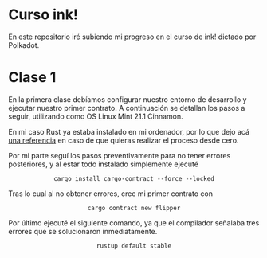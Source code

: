 # Curso ink!

En este repositorio iré subiendo mi progreso en el curso de ink! dictado por Polkadot.

# Clase 1 

En la primera clase debíamos configurar nuestro entorno de desarrollo y ejecutar nuestro primer contrato. A continuación se detallan los pasos a seguir, utilizando como OS Linux Mint 21.1 Cinnamon.

En mi caso Rust ya estaba instalado en mi ordenador, por lo que dejo acá <a href="https://github.com/Juminstock/ink_toolkit">una referencia</a> en caso de que quieras realizar el proceso desde cero.

Por mi parte seguí los pasos preventivamente para no tener errores posteriores, y al estar todo instalado simplemente ejecuté

<div align="center">
    <code>cargo install cargo-contract --force --locked</code>
</div>

Tras lo cual al no obtener errores, cree mi primer contrato con

<div align="center">
    <code>cargo contract new flipper</code>
</div>

Por último ejecuté el siguiente comando, ya que el compilador señalaba tres errores que se solucionaron inmediatamente.

<div align="center">
    <code>rustup default stable</code>
</div>
